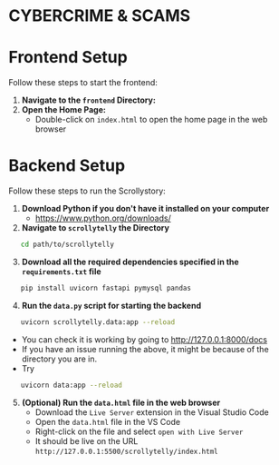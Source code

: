 # CYBERCRIME & SCAMS

# Frontend Setup
Follow these steps to start the frontend:

1. **Navigate to the `frontend` Directory:**
2. **Open the Home Page:**
   - Double-click on `index.html` to open the home page in the web browser

# Backend Setup
Follow these steps to run the Scrollystory:

1. **Download Python if you don't have it installed on your computer**
   - https://www.python.org/downloads/
2. **Navigate to `scrollytelly` the Directory**
```bash
   cd path/to/scrollytelly
```
3. **Download all the required dependencies specified in the `requirements.txt` file**
```bash
   pip install uvicorn fastapi pymysql pandas
```
4. **Run the `data.py` script for starting the backend**
```bash
   uvicorn scrollytelly.data:app --reload
```
   - You can check it is working by going to http://127.0.0.1:8000/docs
   - If you have an issue running the above, it might be because of the directory you are in.
   - Try
```bash
   uvicorn data:app --reload
```

5. **(Optional) Run the `data.html` file in the web browser**
   - Download the `Live Server` extension in the Visual Studio Code
   - Open the `data.html` file in the VS Code
   - Right-click on the file and select `open with Live Server`
   - It should be live on the URL `http://127.0.0.1:5500/scrollytelly/index.html`
